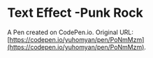 # Text Effect   -Punk Rock

A Pen created on CodePen.io. Original URL: [https://codepen.io/yuhomyan/pen/PoNmMzm](https://codepen.io/yuhomyan/pen/PoNmMzm).


